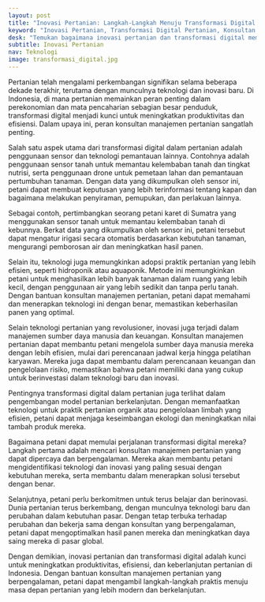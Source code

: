 ```yaml
---
layout: post
title: "Inovasi Pertanian: Langkah-Langkah Menuju Transformasi Digital dengan Bantuan Konsultan Manajemen"
keyword: "Inovasi Pertanian, Transformasi Digital Pertanian, Konsultan Manajemen Pertanian, Teknologi Pertanian, Pertanian Modern, Efisiensi Pertanian, Produktivitas Pertanian, Indonesia"
desk: "Temukan bagaimana inovasi pertanian dan transformasi digital membantu petani di Indonesia meningkatkan produktivitas, efisiensi, dan keberlanjutan"
subtitle: Inovasi Pertanian
nav: Teknologi
image: transformasi_digital.jpg
---
```


Pertanian telah mengalami perkembangan signifikan selama beberapa dekade terakhir, terutama dengan munculnya teknologi dan inovasi baru. Di Indonesia, di mana pertanian memainkan peran penting dalam perekonomian dan mata pencaharian sebagian besar penduduk, transformasi digital menjadi kunci untuk meningkatkan produktivitas dan efisiensi. Dalam upaya ini, peran konsultan manajemen pertanian sangatlah penting.

Salah satu aspek utama dari transformasi digital dalam pertanian adalah penggunaan sensor dan teknologi pemantauan lainnya. Contohnya adalah penggunaan sensor tanah untuk memantau kelembaban tanah dan tingkat nutrisi, serta penggunaan drone untuk pemetaan lahan dan pemantauan pertumbuhan tanaman. Dengan data yang dikumpulkan oleh sensor ini, petani dapat membuat keputusan yang lebih terinformasi tentang kapan dan bagaimana melakukan penyiraman, pemupukan, dan perlakuan lainnya.

Sebagai contoh, pertimbangkan seorang petani karet di Sumatra yang menggunakan sensor tanah untuk memantau kelembaban tanah di kebunnya. Berkat data yang dikumpulkan oleh sensor ini, petani tersebut dapat mengatur irigasi secara otomatis berdasarkan kebutuhan tanaman, mengurangi pemborosan air dan meningkatkan hasil panen.

Selain itu, teknologi juga memungkinkan adopsi praktik pertanian yang lebih efisien, seperti hidroponik atau aquaponik. Metode ini memungkinkan petani untuk menghasilkan lebih banyak tanaman dalam ruang yang lebih kecil, dengan penggunaan air yang lebih sedikit dan tanpa perlu tanah. Dengan bantuan konsultan manajemen pertanian, petani dapat memahami dan menerapkan teknologi ini dengan benar, memastikan keberhasilan panen yang optimal.

Selain teknologi pertanian yang revolusioner, inovasi juga terjadi dalam manajemen sumber daya manusia dan keuangan. Konsultan manajemen pertanian dapat membantu petani mengelola sumber daya manusia mereka dengan lebih efisien, mulai dari perencanaan jadwal kerja hingga pelatihan karyawan. Mereka juga dapat membantu dalam perencanaan keuangan dan pengelolaan risiko, memastikan bahwa petani memiliki dana yang cukup untuk berinvestasi dalam teknologi baru dan inovasi.

Pentingnya transformasi digital dalam pertanian juga terlihat dalam pengembangan model pertanian berkelanjutan. Dengan memanfaatkan teknologi untuk praktik pertanian organik atau pengelolaan limbah yang efisien, petani dapat menjaga keseimbangan ekologi dan meningkatkan nilai tambah produk mereka.

Bagaimana petani dapat memulai perjalanan transformasi digital mereka? Langkah pertama adalah mencari konsultan manajemen pertanian yang dapat dipercaya dan berpengalaman. Mereka akan membantu petani mengidentifikasi teknologi dan inovasi yang paling sesuai dengan kebutuhan mereka, serta membantu dalam menerapkan solusi tersebut dengan benar.

Selanjutnya, petani perlu berkomitmen untuk terus belajar dan berinovasi. Dunia pertanian terus berkembang, dengan munculnya teknologi baru dan perubahan dalam kebutuhan pasar. Dengan tetap terbuka terhadap perubahan dan bekerja sama dengan konsultan yang berpengalaman, petani dapat mengoptimalkan hasil panen mereka dan meningkatkan daya saing mereka di pasar global.

Dengan demikian, inovasi pertanian dan transformasi digital adalah kunci untuk meningkatkan produktivitas, efisiensi, dan keberlanjutan pertanian di Indonesia. Dengan bantuan konsultan manajemen pertanian yang berpengalaman, petani dapat mengambil langkah-langkah praktis menuju masa depan pertanian yang lebih modern dan berkelanjutan.